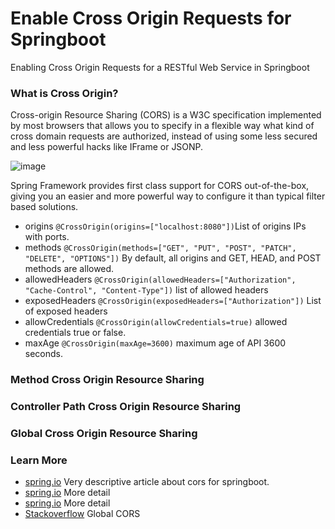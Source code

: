 

# Enable Cross Origin Requests for Springboot
Enabling Cross Origin Requests for a RESTful Web Service in Springboot

### What is Cross Origin?
Cross-origin Resource Sharing (CORS) is a W3C specification implemented by most browsers that allows you to specify in a flexible way what kind of cross domain requests are authorized, instead of using some less secured and less powerful hacks like IFrame or JSONP.

![image](https://user-images.githubusercontent.com/9518132/177003644-182eab35-c743-48ad-bcad-e438696338d4.png)

Spring Framework provides first class support for CORS out-of-the-box, giving you an easier and more powerful way to configure it than typical filter based solutions.

* origins `@CrossOrigin(origins=["localhost:8080"])`List of origins IPs with ports.
* methods `@CrossOrigin(methods=["GET", "PUT", "POST", "PATCH", "DELETE", "OPTIONS"])` By default, all origins and GET, HEAD, and POST methods are allowed.
* allowedHeaders `@CrossOrigin(allowedHeaders=["Authorization", "Cache-Control", "Content-Type"])` list of allowed headers
* exposedHeaders `@CrossOrigin(exposedHeaders=["Authorization"])` List of exposed headers
* allowCredentials `@CrossOrigin(allowCredentials=true)` allowed credentials true or false.
* maxAge `@CrossOrigin(maxAge=3600)` maximum age of API 3600 seconds.


### Method Cross Origin Resource Sharing

### Controller Path Cross Origin Resource Sharing

### Global Cross Origin Resource Sharing

### Learn More
* [spring.io](https://spring.io/guides/gs/rest-service-cors/) Very descriptive article about cors for springboot.
* [spring.io](https://spring.io/blog/2015/06/08/cors-support-in-spring-framework) More detail
* [spring.io](https://spring.io/blog/2015/06/08/cors-support-in-spring-framework) More detail
* [Stackoverflow](https://stackoverflow.com/questions/36968963/how-to-configure-cors-in-a-spring-boot-spring-security-application) Global CORS
